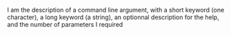 I am the description of a command line argument, with a short keyword (one character), a long keyword (a string), an optionnal description for the help, and the number of parameters I required